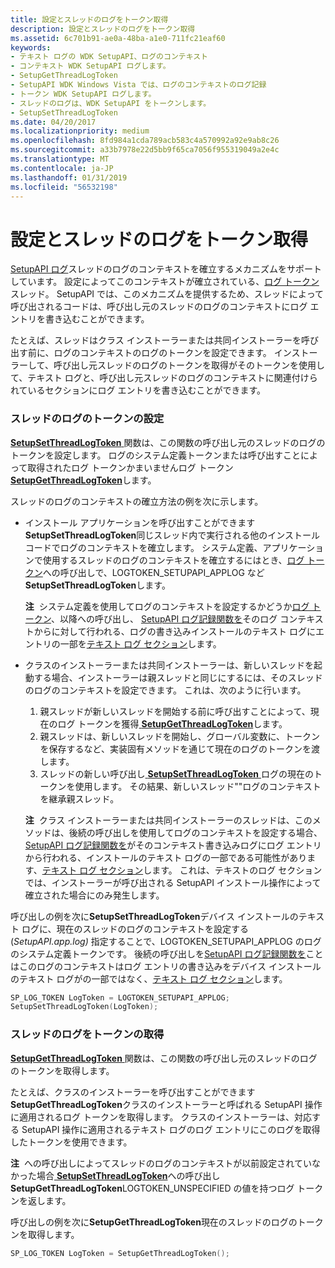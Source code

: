 ```yaml
---
title: 設定とスレッドのログをトークン取得
description: 設定とスレッドのログをトークン取得
ms.assetid: 6c701b91-ae0a-48ba-a1e0-711fc21eaf60
keywords:
- テキスト ログの WDK SetupAPI、ログのコンテキスト
- コンテキスト WDK SetupAPI ログします。
- SetupGetThreadLogToken
- SetupAPI WDK Windows Vista では、ログのコンテキストのログ記録
- トークン WDK SetupAPI ログします。
- スレッドのログは、WDK SetupAPI をトークンします。
- SetupSetThreadLogToken
ms.date: 04/20/2017
ms.localizationpriority: medium
ms.openlocfilehash: 8fd984a1cda789acb583c4a570992a92e9ab8c26
ms.sourcegitcommit: a33b7978e22d5bb9f65ca7056f955319049a2e4c
ms.translationtype: MT
ms.contentlocale: ja-JP
ms.lasthandoff: 01/31/2019
ms.locfileid: "56532198"
---
```

# <a name="setting-and-getting-a-log-token-for-a-thread"></a>設定とスレッドのログをトークン取得


[SetupAPI ログ](setupapi-logging--windows-vista-and-later-.md)スレッドのログのコンテキストを確立するメカニズムをサポートしています。 設定によってこのコンテキストが確立されている、[ログ トークン](log-tokens.md)スレッド。 SetupAPI では、このメカニズムを提供するため、スレッドによって呼び出されるコードは、呼び出し元のスレッドのログのコンテキストにログ エントリを書き込むことができます。

たとえば、スレッドはクラス インストーラーまたは共同インストーラーを呼び出す前に、ログのコンテキストのログのトークンを設定できます。 インストーラーして、呼び出し元スレッドのログのトークンを取得がそのトークンを使用して、テキスト ログと、呼び出し元スレッドのログのコンテキストに関連付けられているセクションにログ エントリを書き込むことができます。

### <a href="" id="setting-a-log-token-for-a-thread"></a> スレッドのログのトークンの設定

[ **SetupSetThreadLogToken** ](https://msdn.microsoft.com/library/windows/hardware/ff552216)関数は、この関数の呼び出し元のスレッドのログのトークンを設定します。 ログのシステム定義トークンまたは呼び出すことによって取得されたログ トークンかまいませんログ トークン[ **SetupGetThreadLogToken**](https://msdn.microsoft.com/library/windows/hardware/ff552211)します。

スレッドのログのコンテキストの確立方法の例を次に示します。

-   インストール アプリケーションを呼び出すことができます**SetupSetThreadLogToken**同じスレッド内で実行される他のインストール コードでログのコンテキストを確立します。 システム定義、アプリケーションで使用するスレッドのログのコンテキストを確立するにはとき、[ログ トークン](log-tokens.md)への呼び出しで、LOGTOKEN_SETUPAPI_APPLOG など**SetupSetThreadLogToken**します。

    **注**  システム定義を使用してログのコンテキストを設定するかどうか[ログ トークン](log-tokens.md)、以降への呼び出し、 [SetupAPI ログ記録関数を](https://msdn.microsoft.com/library/windows/hardware/ff550878)そのログ コンテキストからに対して行われる、ログの書き込みインストールのテキスト ログにエントリの一部を[テキスト ログ セクション](format-of-a-text-log-section.md)します。

     

-   クラスのインストーラーまたは共同インストーラーは、新しいスレッドを起動する場合、インストーラーは親スレッドと同じにするには、そのスレッドのログのコンテキストを設定できます。 これは、次のように行います。
    1.  親スレッドが新しいスレッドを開始する前に呼び出すことによって、現在のログ トークンを獲得[ **SetupGetThreadLogToken**](https://msdn.microsoft.com/library/windows/hardware/ff552211)します。
    2.  親スレッドは、新しいスレッドを開始し、グローバル変数に、トークンを保存するなど、実装固有メソッドを通じて現在のログのトークンを渡します。
    3.  スレッドの新しい呼び出し[ **SetupSetThreadLogToken** ](https://msdn.microsoft.com/library/windows/hardware/ff552216)ログの現在のトークンを使用します。 その結果、新しいスレッド""ログのコンテキストを継承親スレッド。

    **注**  クラス インストーラーまたは共同インストーラーのスレッドは、このメソッドは、後続の呼び出しを使用してログのコンテキストを設定する場合、 [SetupAPI ログ記録関数を](https://msdn.microsoft.com/library/windows/hardware/ff550878)がそのコンテキスト書き込みログにログ エントリから行われる、インストールのテキスト ログの一部である可能性があります、[テキスト ログ セクション](format-of-a-text-log-section.md)します。 これは、テキストのログ セクションでは、インストーラーが呼び出される SetupAPI インストール操作によって確立された場合にのみ発生します。

     

呼び出しの例を次に**SetupSetThreadLogToken**デバイス インストールのテキスト ログに、現在のスレッドのログのコンテキストを設定する (*SetupAPI.app.log)* 指定することで、LOGTOKEN_SETUPAPI_APPLOG のログのシステム定義トークンです。 後続の呼び出しを[SetupAPI ログ記録関数を](https://msdn.microsoft.com/library/windows/hardware/ff550878)ことはこのログのコンテキストはログ エントリの書き込みをデバイス インストールのテキスト ログがの一部ではなく、[テキスト ログ セクション](format-of-a-text-log-section.md)します。

```cpp
SP_LOG_TOKEN LogToken = LOGTOKEN_SETUPAPI_APPLOG;
SetupSetThreadLogToken(LogToken);
```

### <a href="" id="getting-a-log-token-for-a-thread"></a> スレッドのログをトークンの取得

[ **SetupGetThreadLogToken** ](https://msdn.microsoft.com/library/windows/hardware/ff552211)関数は、この関数の呼び出し元のスレッドのログのトークンを取得します。

たとえば、クラスのインストーラーを呼び出すことができます**SetupGetThreadLogToken**クラスのインストーラーと呼ばれる SetupAPI 操作に適用されるログ トークンを取得します。 クラスのインストーラーは、対応する SetupAPI 操作に適用されるテキスト ログのログ エントリにこのログを取得したトークンを使用できます。

**注**  への呼び出しによってスレッドのログのコンテキストが以前設定されていなかった場合[ **SetupSetThreadLogToken**](https://msdn.microsoft.com/library/windows/hardware/ff552216)への呼び出し**SetupGetThreadLogToken**LOGTOKEN_UNSPECIFIED の値を持つログ トークンを返します。

 

呼び出しの例を次に**SetupGetThreadLogToken**現在のスレッドのログのトークンを取得します。

```cpp
SP_LOG_TOKEN LogToken = SetupGetThreadLogToken();
```

 

 





